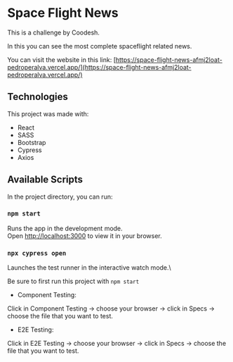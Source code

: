 # Space Flight News

This is a challenge by Coodesh.

In this you can see the most complete spaceflight related news.

You can visit the website in this link: [https://space-flight-news-afmj2loat-pedroperalva.vercel.app/](https://space-flight-news-afmj2loat-pedroperalva.vercel.app/)

## Technologies

This project was made with:

- React
- SASS
- Bootstrap
- Cypress
- Axios

## Available Scripts

In the project directory, you can run:

### `npm start`

Runs the app in the development mode.\
Open [http://localhost:3000](http://localhost:3000) to view it in your browser.

### `npx cypress open`

Launches the test runner in the interactive watch mode.\

Be sure to first run this project with `npm start`

- Component Testing:

Click in Component Testing -> choose your browser -> click in Specs -> choose the file that you want to test.

- E2E Testing:

Click in E2E Testing -> choose your browser -> click in Specs -> choose the file that you want to test.
